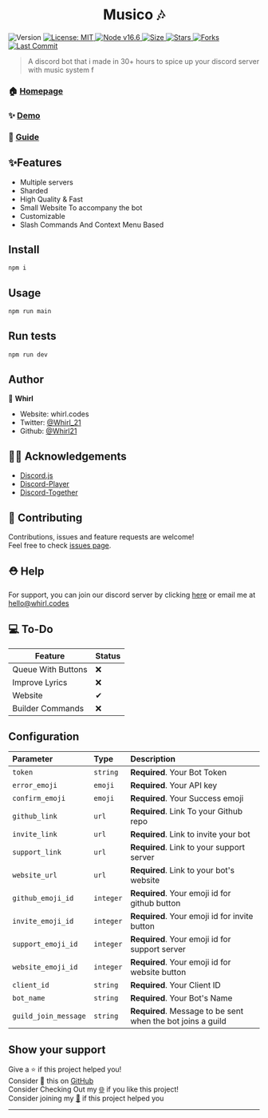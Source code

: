 <h1 align="center"> Musico 🎶</h1>
<p>
  <img alt="Version" src="https://img.shields.io/badge/version-2.0.0-blue.svg?cacheSeconds=2592000" />
  <a href="#" target="_blank">
    <img alt="License: MIT" src="https://img.shields.io/badge/License-MIT-yellow.svg" />
  </a>
    <a href="#" target="_blank">
    <img alt="Node v16.6" src="https://img.shields.io/node/v/discord.js" />
  </a>
   <a href="#" target="_blank">
    <img alt="Size" src="https://img.shields.io/github/repo-size/whirl21/musico" />
  </a>
    <a href="#" target="_blank">
    <img alt="Stars" src="https://img.shields.io/github/stars/whirl21/musico?style=social" />
  </a>
    <a href="#" target="_blank">
    <img alt="Forks" src="https://img.shields.io/github/forks/whirl21/musico?style=social" />
  </a>
    <a href="#" target="_blank">
    <img alt="Last Commit" src="https://img.shields.io/github/last-commit/whirl21/musico" />
  </a>
</p>

> A discord bot that i made in 30+ hours to spice up your discord server with music system
> f

### 🏠 [Homepage](https://musico.whirl.codes)

### ✨ [Demo](https://discord.com/api/oauth2/authorize?client_id=876761541481992212&permissions=2184301889&redirect_uri=https%3A%2F%2Fmusico.whirl.codes&scope=bot%20applications.commands)

### 📗 [Guide](https://github.com/Whirl21/Musico/tree/beta/Guides)

## ✨Features

- Multiple servers
- Sharded
- High Quality & Fast
- Small Website To accompany the bot
- Customizable
- Slash Commands And Context Menu Based

## Install

```sh
npm i
```

## Usage

```sh
npm run main
```

## Run tests

```sh
npm run dev
```

## Author

👤 **Whirl**

- Website: whirl.codes
- Twitter: [@Whirl_21](https://twitter.com/Whirl_21)
- Github: [@Whirl21](https://github.com/Whirl21)

## 🐱‍💻 Acknowledgements

- [Discord.js](https://discord.js.org)
- [Discord-Player](https://discord-player.js.org)
- [Discord-Together](https://github.com/RemyK888/discord-together)

## 🤝 Contributing

Contributions, issues and feature requests are welcome!<br />Feel free to check [issues page](https://github.com/whirl21/musico/issues).

## ⛑ Help

For support, you can join our discord server by clicking [here](https://discord.gg/ph2pCZrpm9) or email me at hello@whirl.codes

## 💻 To-Do

| Feature            | Status |
| ------------------ | ------ |
| Queue With Buttons | ❌     |
| Improve Lyrics     | ❌     |
| Website            | ✔      |
| Builder Commands   | ❌     |

## Configuration

| Parameter            | Type      | Description                                                 |
| :------------------- | :-------- | :---------------------------------------------------------- |
| `token`              | `string`  | **Required**. Your Bot Token                                |
| `error_emoji`        | `emoji`   | **Required**. Your API key                                  |
| `confirm_emoji`      | `emoji`   | **Required**. Your Success emoji                            |
| `github_link`        | `url`     | **Required**. Link To your Github repo                      |
| `invite_link`        | `url`     | **Required**. Link to invite your bot                       |
| `support_link`       | `url`     | **Required**. Link to your support server                   |
| `website_url`        | `url`     | **Required**. Link to your bot's website                    |
| `github_emoji_id`    | `integer` | **Required**. Your emoji id for github button               |
| `invite_emoji_id`    | `integer` | **Required**. Your emoji id for invite button               |
| `support_emoji_id`   | `integer` | **Required**. Your emoji id for support server              |
| `website_emoji_id`   | `integer` | **Required**. Your emoji id for website button              |
| `client_id`          | `string`  | **Required**. Your Client ID                                |
| `bot_name`           | `string`  | **Required**. Your Bot's Name                               |
| `guild_join_message` | `string`  | **Required**. Message to be sent when the bot joins a guild |

## Show your support

Give a ⭐️ if this project helped you!<br>
Consider 🥢 this on [GitHub](https://github.com/Whirl21/Musico)<br>
Consider Checking Out my [🌐](https://whirl.codes) if you like this project!<br>
Consider joining my [💬](https://discord.gg/ygGx8KJ65Y) if this project helped you

---
